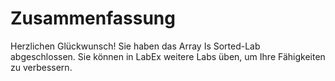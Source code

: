 # Zusammenfassung

Herzlichen Glückwunsch! Sie haben das Array Is Sorted-Lab abgeschlossen. Sie können in LabEx weitere Labs üben, um Ihre Fähigkeiten zu verbessern.
